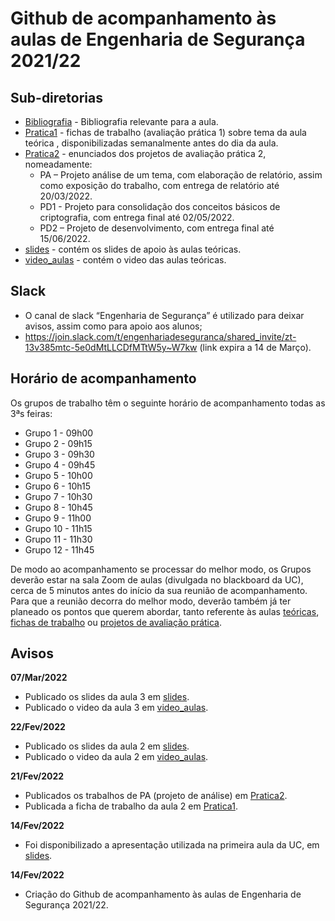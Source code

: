 # Github de acompanhamento às aulas de Engenharia de Segurança 2021/22

## Sub-diretorias

- [Bibliografia](Bibliografia) - Bibliografia relevante para a aula.
- [Pratica1](Pratica1) - fichas de trabalho (avaliação prática 1) sobre tema da aula teórica , disponibilizadas semanalmente antes do dia da aula.
- [Pratica2](Pratica2) - enunciados dos projetos de avaliação prática 2, nomeadamente:
    - PA – Projeto análise de um tema, com elaboração de relatório, assim como exposição do trabalho, com entrega de relatório até 20/03/2022.
    - PD1 - Projeto para consolidação dos conceitos básicos de criptografia, com entrega final até 02/05/2022.
    - PD2 – Projeto de desenvolvimento, com entrega final até 15/06/2022.
- [slides](slides) - contém os slides de apoio às aulas teóricas.
- [video_aulas](video_aulas) - contém o video das aulas teóricas.


## Slack

+ O canal de slack “Engenharia de Segurança” é utilizado para deixar avisos, assim como para apoio aos alunos;
+ https://join.slack.com/t/engenhariadeseguranca/shared_invite/zt-13v385mtc-5e0dMtLLCDfMTtW5y~W7kw (link expira a 14 de Março). 


## Horário de acompanhamento

Os grupos de trabalho têm o seguinte horário de acompanhamento todas as 3ªs feiras:

+ Grupo 1 - 09h00
+ Grupo 2 - 09h15
+ Grupo 3 - 09h30
+ Grupo 4 - 09h45
+ Grupo 5 - 10h00
+ Grupo 6 - 10h15
+ Grupo 7 - 10h30
+ Grupo 8 - 10h45
+ Grupo 9 - 11h00
+ Grupo 10 - 11h15
+ Grupo 11 - 11h30
+ Grupo 12 - 11h45

De modo ao acompanhamento se processar do melhor modo, os Grupos deverão estar na sala Zoom de aulas (divulgada no blackboard da UC), cerca de 5 minutos antes do início da sua reunião de acompanhamento. Para que a reunião decorra do melhor modo, deverão também já ter planeado os pontos que querem abordar, tanto referente às aulas [teóricas](slides), [fichas de trabalho](Pratica1) ou [projetos de avaliação prática](Pratica2).

## Avisos 

**07/Mar/2022**

- Publicado os slides da aula 3 em [slides](slides).
- Publicado o video da aula 3 em [video_aulas](video_aulas).

**22/Fev/2022**

- Publicado os slides da aula 2 em [slides](slides).
- Publicado o video da aula 2 em [video_aulas](video_aulas).


**21/Fev/2022**

- Publicados os trabalhos de PA (projeto de análise) em [Pratica2](Pratica2).
- Publicada a ficha de trabalho da aula 2 em [Pratica1](Pratica1).

**14/Fev/2022**

- Foi disponibilizado a apresentação utilizada na primeira aula da UC, em [slides](slides).

**14/Fev/2022**

- Criação do Github de acompanhamento às aulas de Engenharia de Segurança 2021/22.

